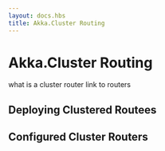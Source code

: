 ```yaml
---
layout: docs.hbs
title: Akka.Cluster Routing
---
```

# Akka.Cluster Routing

what is a cluster router
link to routers

## Deploying Clustered Routees


## Configured Cluster Routers


